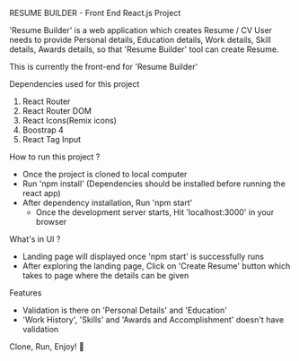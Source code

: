 RESUME BUILDER - Front End React.js Project

'Resume Builder' is a web application which creates Resume / CV
User needs to provide Personal details, Education details, Work details, Skill details, Awards details, so that 'Resume Builder' tool can create Resume. 

This is currently the front-end for 'Resume Builder'

Dependencies used for this project
  1. React Router
  2. React Router DOM
  3. React Icons(Remix icons)
  4. Boostrap 4
  5. React Tag Input

How to run this project ?
  - Once the project is cloned to local computer
  - Run 'npm install' (Dependencies should be installed before running the react app)
  - After dependency installation, Run 'npm start'
    - Once the development server starts, Hit 'localhost:3000' in your browser

What's in UI ?
  - Landing page will displayed once 'npm start' is successfully runs
  - After exploring the landing page, Click on 'Create Resume' button which takes to page where the details can be given

Features
  - Validation is there on 'Personal Details' and 'Education'
  - 'Work History', 'Skills' and 'Awards and Accomplishment' doesn't have validation

Clone, Run, Enjoy! :slightly_smiling_face:
